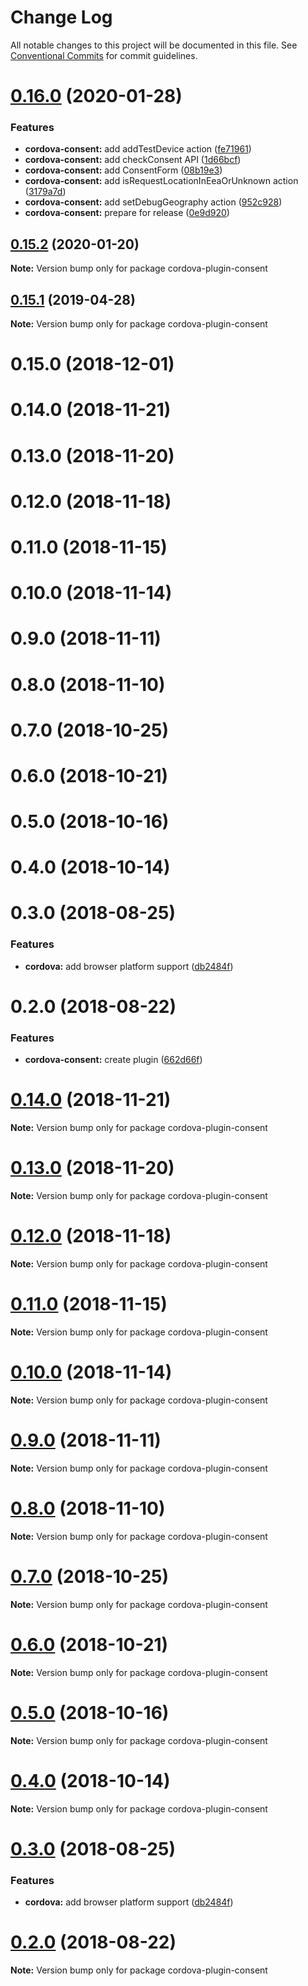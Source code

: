 # Change Log

All notable changes to this project will be documented in this file.
See [Conventional Commits](https://conventionalcommits.org) for commit guidelines.

# [0.16.0](https://github.com/admob-plus/admob-plus/compare/cordova-plugin-consent@0.15.2...cordova-plugin-consent@0.16.0) (2020-01-28)


### Features

* **cordova-consent:** add addTestDevice action ([fe71961](https://github.com/admob-plus/admob-plus/commit/fe71961))
* **cordova-consent:** add checkConsent API ([1d66bcf](https://github.com/admob-plus/admob-plus/commit/1d66bcf))
* **cordova-consent:** add ConsentForm ([08b19e3](https://github.com/admob-plus/admob-plus/commit/08b19e3))
* **cordova-consent:** add isRequestLocationInEeaOrUnknown action ([3179a7d](https://github.com/admob-plus/admob-plus/commit/3179a7d))
* **cordova-consent:** add setDebugGeography action ([952c928](https://github.com/admob-plus/admob-plus/commit/952c928))
* **cordova-consent:** prepare for release ([0e9d920](https://github.com/admob-plus/admob-plus/commit/0e9d920))





## [0.15.2](https://github.com/admob-plus/admob-plus/compare/cordova-plugin-consent@0.15.1...cordova-plugin-consent@0.15.2) (2020-01-20)

**Note:** Version bump only for package cordova-plugin-consent





## [0.15.1](https://github.com/admob-plus/admob-plus/compare/cordova-plugin-consent@0.15.0...cordova-plugin-consent@0.15.1) (2019-04-28)

**Note:** Version bump only for package cordova-plugin-consent





# 0.15.0 (2018-12-01)



# 0.14.0 (2018-11-21)



# 0.13.0 (2018-11-20)



# 0.12.0 (2018-11-18)



# 0.11.0 (2018-11-15)



# 0.10.0 (2018-11-14)



# 0.9.0 (2018-11-11)



# 0.8.0 (2018-11-10)



# 0.7.0 (2018-10-25)



# 0.6.0 (2018-10-21)



# 0.5.0 (2018-10-16)



# 0.4.0 (2018-10-14)



# 0.3.0 (2018-08-25)


### Features

* **cordova:** add browser platform support ([db2484f](https://github.com/admob-plus/admob-plus/commit/db2484f))



# 0.2.0 (2018-08-22)


### Features

* **cordova-consent:** create plugin ([662d66f](https://github.com/admob-plus/admob-plus/commit/662d66f))





# [0.14.0](https://github.com/admob-plus/admob-plus/compare/v0.13.0...v0.14.0) (2018-11-21)

**Note:** Version bump only for package cordova-plugin-consent





# [0.13.0](https://github.com/admob-plus/admob-plus/compare/v0.12.1...v0.13.0) (2018-11-20)

**Note:** Version bump only for package cordova-plugin-consent





# [0.12.0](https://github.com/admob-plus/admob-plus/compare/v0.11.5...v0.12.0) (2018-11-18)

**Note:** Version bump only for package cordova-plugin-consent





# [0.11.0](https://github.com/admob-plus/admob-plus/compare/v0.10.0...v0.11.0) (2018-11-15)

**Note:** Version bump only for package cordova-plugin-consent





# [0.10.0](https://github.com/admob-plus/admob-plus/compare/v0.9.3...v0.10.0) (2018-11-14)

**Note:** Version bump only for package cordova-plugin-consent





# [0.9.0](https://github.com/admob-plus/admob-plus/compare/v0.8.0...v0.9.0) (2018-11-11)

**Note:** Version bump only for package cordova-plugin-consent





# [0.8.0](https://github.com/admob-plus/admob-plus/compare/v0.7.0...v0.8.0) (2018-11-10)

**Note:** Version bump only for package cordova-plugin-consent





# [0.7.0](https://github.com/admob-plus/admob-plus/compare/v0.6.0...v0.7.0) (2018-10-25)

**Note:** Version bump only for package cordova-plugin-consent





# [0.6.0](https://github.com/admob-plus/admob-plus/compare/v0.5.1...v0.6.0) (2018-10-21)

**Note:** Version bump only for package cordova-plugin-consent





# [0.5.0](https://github.com/admob-plus/admob-plus/compare/v0.4.0...v0.5.0) (2018-10-16)

**Note:** Version bump only for package cordova-plugin-consent





# [0.4.0](https://github.com/admob-plus/admob-plus/compare/v0.3.0...v0.4.0) (2018-10-14)

**Note:** Version bump only for package cordova-plugin-consent





<a name="0.3.0"></a>
# [0.3.0](https://github.com/admob-plus/admob-plus/compare/v0.2.0...v0.3.0) (2018-08-25)


### Features

* **cordova:** add browser platform support ([db2484f](https://github.com/admob-plus/admob-plus/commit/db2484f))





<a name="0.2.0"></a>
# [0.2.0](https://github.com/admob-plus/admob-plus/compare/v0.1.1...v0.2.0) (2018-08-22)

**Note:** Version bump only for package cordova-plugin-consent
